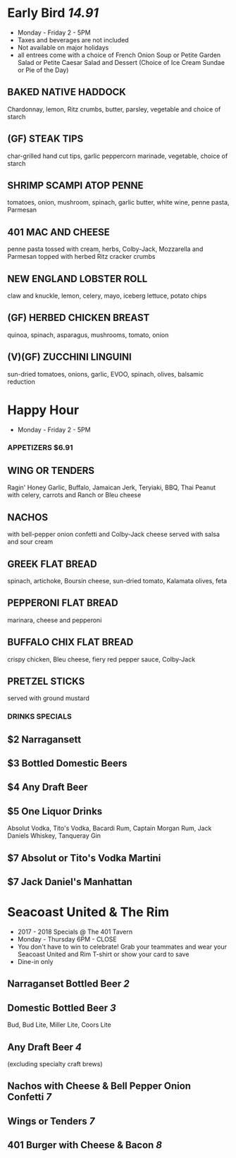 # Early Bird *14.91*
* Monday - Friday 2 - 5PM
* Taxes and beverages are not included
* Not available on major holidays
* all entrees come with a choice of French Onion Soup or Petite Garden Salad or Petite Caesar Salad and Dessert (Choice of Ice Cream Sundae or Pie of the Day)

## BAKED NATIVE HADDOCK
Chardonnay, lemon, Ritz crumbs, butter, parsley, vegetable and choice of starch

## (GF) STEAK TIPS
char-grilled hand cut tips, garlic peppercorn marinade, vegetable, choice of starch

## SHRIMP SCAMPI ATOP PENNE
tomatoes, onion, mushroom, spinach, garlic butter, white wine, penne pasta, Parmesan

## 401 MAC AND CHEESE
penne pasta tossed with cream, herbs, Colby-Jack, Mozzarella and Parmesan topped with herbed Ritz cracker crumbs

## NEW ENGLAND LOBSTER ROLL
claw and knuckle, lemon, celery, mayo, iceberg lettuce, potato chips

## (GF) HERBED CHICKEN BREAST
quinoa, spinach, asparagus, mushrooms, tomato, onion

## (V)(GF) ZUCCHINI LINGUINI
sun-dried tomatoes, onions, garlic, EVOO, spinach, olives, balsamic reduction



# Happy Hour
* Monday - Friday 2 - 5PM

### APPETIZERS $6.91

## WING OR TENDERS
Ragin' Honey Garlic, Buffalo, Jamaican Jerk, Teryiaki, BBQ, Thai Peanut with celery, carrots and Ranch or Bleu cheese

## NACHOS
with bell-pepper onion confetti and Colby-Jack cheese served with salsa and sour cream

## GREEK FLAT BREAD
spinach, artichoke, Boursin cheese, sun-dried tomato, Kalamata olives, feta

## PEPPERONI FLAT BREAD
marinara, cheese and pepperoni

## BUFFALO CHIX FLAT BREAD
crispy chicken, Bleu cheese, fiery red pepper sauce, Colby-Jack

## PRETZEL STICKS
served with ground mustard

### DRINKS SPECIALS

## $2 Narragansett
## $3 Bottled Domestic Beers
## $4 Any Draft Beer
## $5 One Liquor Drinks
Absolut Vodka, Tito's Vodka, Bacardi Rum, Captain Morgan Rum, Jack Daniels Whiskey, Tanqueray Gin
## $7 Absolut or Tito's Vodka Martini
## $7 Jack Daniel's Manhattan



# Seacoast United & The Rim
* 2017 - 2018 Specials @ The 401 Tavern
* Monday - Thursday 6PM - CLOSE
* You don't have to win to celebrate! Grab your teammates and wear your Seacoast United and Rim T-shirt or show your card to save 
* Dine-in only 

## Narraganset Bottled Beer *2*

## Domestic Bottled Beer *3*
Bud, Bud Lite, Miller Lite, Coors Lite

## Any Draft Beer *4*
(excluding specialty craft brews)

## Nachos with Cheese & Bell Pepper Onion Confetti *7*

## Wings or Tenders *7*

## 401 Burger with Cheese & Bacon *8*

